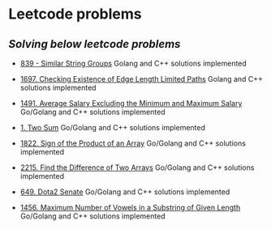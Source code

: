 # Leetcode problems
## _Solving below leetcode problems_
- [839 - Similar String Groups](https://leetcode.com/problems/similar-string-groups/description/) Golang and C++ solutions implemented

- [1697. Checking Existence of Edge Length Limited Paths](https://leetcode.com/problems/checking-existence-of-edge-length-limited-paths/) Golang and C++ solutions implemented

- [1491. Average Salary Excluding the Minimum and Maximum Salary](https://leetcode.com/problems/average-salary-excluding-the-minimum-and-maximum-salary/description/) Go/Golang and C++ solutions implemented

- [1. Two Sum](https://leetcode.com/problems/two-sum/) Go/Golang and C++ solutions implemented

- [1822. Sign of the Product of an Array](https://leetcode.com/problems/sign-of-the-product-of-an-array/description/) Go/Golang and C++ solutions implemented

- [2215. Find the Difference of Two Arrays](https://leetcode.com/problems/find-the-difference-of-two-arrays/) Go/Golang and C++ solutions implemented

- [649. Dota2 Senate](https://leetcode.com/problems/dota2-senate/description/) Go/Golang and C++ solutions implemented

- [1456. Maximum Number of Vowels in a Substring of Given Length](https://leetcode.com/problems/maximum-number-of-vowels-in-a-substring-of-given-length/description/) Go/Golang and C++ solutions implemented